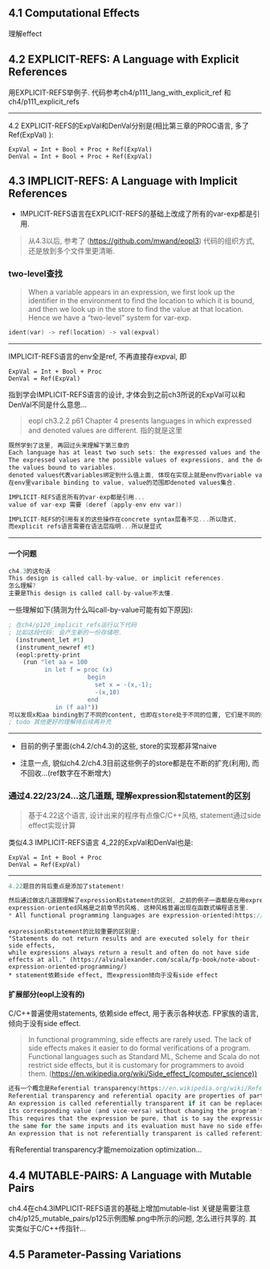 ## 4.1 Computational Effects 
理解effect

## 4.2 EXPLICIT-REFS: A Language with Explicit References
用EXPLICIT-REFS举例子. 代码参考ch4/p111_lang_with_explicit_ref
和ch4/p111_explicit_refs

---

4.2 EXPLICIT-REFS的ExpVal和DenVal分别是(相比第三章的PROC语言, 多了Ref(ExpVal) ):
```
ExpVal = Int + Bool + Proc + Ref(ExpVal)
DenVal = Int + Bool + Proc + Ref(ExpVal)
```

## 4.3 IMPLICIT-REFS: A Language with Implicit References

* IMPLICIT-REFS语言在EXPLICIT-REFS的基础上改成了所有的var-exp都是引用.

> 从4.3以后, 参考了 (https://github.com/mwand/eopl3) 代码的组织方式, 还是放到多个文件里更清晰.

### two-level查找
> When a variable appears in an expression, we first look up the identifier in the environment 
> to find the location to which it is bound, and then we look up in the store to find the value 
> at that location. Hence we have a “two-level” system for var-exp.

```C
ident(var) -> ref(location) -> val(expval)
```

---

IMPLICIT-REFS语言的env全是ref, 不再直接存expval, 即
```
ExpVal = Int + Bool + Proc 
DenVal = Ref(ExpVal)
```
指到学会IMPLICIT-REFS语言的设计, 才体会到之前ch3所说的ExpVal可以和DenVal不同是什么意思...
> eopl ch3.2.2 p61 Chapter 4 presents languages in which expressed and denoted values are different. 指的就是这里
```C
既然学到了这里, 再回过头来理解下第三章的
Each language has at least two such sets: the expressed values and the denoted values. 
The expressed values are the possible values of expressions, and the denoted values are 
the values bound to variables.
denoted values代表variables绑定到什么值上面, 体现在实现上就是env的variable value pair的value
在env里varibale binding to value, value的范围即denoted values集合.
```

```C
IMPLICIT-REFS语言所有的var-exp都是引用...
value of var-exp 需要 (deref (apply-env env var))
```

```C
IMPLICIT-REFS的引用有关的这些操作在concrete syntax层看不见...所以隐式, 
而explicit refs语言需要在语法层指明...所以是显式
```
---

#### 一个问题

```C
ch4.3的这句话
This design is called call-by-value, or implicit references.
怎么理解?
主要是This design is called call-by-value不太懂.
```
一些理解如下(猜测为什么叫call-by-value可能有如下原因):
```scheme
; 在ch4/p120_implicit_refs运行以下代码
; 比如这段代码: 会产生新的一份存储吧.
  (instrument_let #t)
  (instrument_newref #t)
  (eopl:pretty-print 
    (run "let aa = 100
          in let f = proc (x)
                      begin
                        set x = -(x,-1); 
                        -(x,10)
                      end
             in (f aa)"))
可以发现x和aa binding到了不同的content, 也即在store处于不同的位置, 它们是不同的两个变量了!
; todo 其他更好的理解待后续再补充
```

---

* 目前的例子里面(ch4.2/ch4.3)的这些, store的实现都非常naive

* 注意一点, 貌似ch4.2/ch4.3目前这些例子的store都是在不断的扩充(利用), 而不回收...(ref数字在不断增大)

### 通过4.22/23/24...这几道题, 理解expression和statement的区别

>  基于4.22这个语言, 设计出来的程序有点像C/C++风格, statement通过side effect实现计算

类似4.3 IMPLICIT-REFS语言
4_22的ExpVal和DenVal也是:
```
ExpVal = Int + Bool + Proc 
DenVal = Ref(ExpVal)
```

---

```C
4.22题目的背后重点是添加了statement!

然后通过做这几道题理解了expression和statement的区别, 之前的例子一直都是在用expression的
expression-oriented风格是之前章节的风格, 这种风格普遍出现在函数式编程语言里. 
* All functional programming languages are expression-oriented(https://en.wikipedia.org/wiki/Expression-oriented_programming_language)
```

```
expression和statement的比较重要的区别是:
"Statements do not return results and are executed solely for their side effects, 
while expressions always return a result and often do not have side effects at all." (https://alvinalexander.com/scala/fp-book/note-about-expression-oriented-programming/)
* statement依赖side effect, 而expression倾向于没有side effect

```

#### 扩展部分(eopl上没有的)

C/C++普遍使用statements, 依赖side effect, 用于表示各种状态.
FP家族的语言, 倾向于没有side effect.
> In functional programming, side effects are rarely used. The lack of side effects makes it easier 
> to do formal verifications of a program. Functional languages such as Standard ML, Scheme and Scala 
> do not restrict side effects, but it is customary for programmers to avoid them. (https://en.wikipedia.org/wiki/Side_effect_(computer_science))

```C
还有一个概念是Referential transparency(https://en.wikipedia.org/wiki/Referential_transparency)
Referential transparency and referential opacity are properties of parts of computer programs. 
An expression is called referentially transparent if it can be replaced with 
its corresponding value (and vice-versa) without changing the program's behavior.
This requires that the expression be pure, that is to say the expression value must be 
the same for the same inputs and its evaluation must have no side effects. 
An expression that is not referentially transparent is called referentially opaque.
```
有Referential transparency才能memoization optimization...

## 4.4 MUTABLE-PAIRS: A Language with Mutable Pairs

ch4.4在ch4.3IMPLICIT-REFS语言的基础上增加mutable-list
关键是需要注意ch4/p125_mutable_pairs/p125示例图解.png中所示的问题, 怎么进行共享的. 其实类似于C/C++传指针...

## 4.5 Parameter-Passing Variations